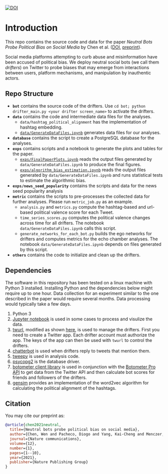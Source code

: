 [![DOI](https://zenodo.org/badge/DOI/10.5281/zenodo.4750190.svg)](https://doi.org/10.5281/zenodo.4750190)

# Introduction

This repo contains the source code and data for the paper *Neutral Bots Probe Political Bias on Social Media* by Chen et al. ([DOI](https://doi.org/10.1038/s41467-021-25738-6), [preprint](https://arxiv.org/abs/2005.08141)).

Social media platforms attempting to curb abuse and misinformation have been accused of political bias. We deploy neutral social bots (we call them *drifters*) on Twitter to probe biases that may emerge from interactions between users, platform mechanisms, and manipulation by inauthentic actors. 

## Repo Structure

+ **`bot`** contains the source code of the drifters. Use `cd bot; python drifter_main.py <your drifter screen_name>` to activate the drifters.
+ **`data`** contains the code and intermediate data files for the analyses.
  + `data/hashtag_political_alignment` has the implementation of hashtag embedding.
  + [`data/GenerateDataFiles.ipynb`](/data/GenerateDataFiles.ipynb) generates data files for our analyses.
+ **`database`** contains the script to create a PostgreSQL database for the analyses.
+ **`exps`** contains scripts and a notebook to generate the plots and tables for the paper.
    + [`exps/FinalPaperPlots.ipynb`](/exps/FinalPaperPlots.ipynb) reads the output files generated by `data/GenerateDataFiles.ipynb` to produce the final figures.
    + [`exps/algorithm_bias_estimation.ipynb`](/exps/algorithm_bias_estimation.ipynb) reads the output files generated by `data/GenerateDataFiles.ipynb` and runs statistical tests to estimate the algorithmic bias.
+ **`exps/news_seed_popularity`** contains the scripts and data for the news seed popularity analysis
+ **`metric`** contains the scripts to pre-processes the collected data for further analyses. Please run `metric_job.py` as an example. 
    + `analysis.py` and `metrics.py` compute the hashtag-based and url-based political valence score for each Tweet.
    + `time_series_scores.py` computes the political valence changes across time for all drifters. The notebook `data/GenerateDataFiles.ipynb` calls this script.
    + `generate_networks_for_each_bot.py` builds the ego networks for drifters and computes metrics for the echo chamber analyses. The notebook `data/GenerateDataFiles.ipynb` depends on files generated by this script.
+ **`others`** contains the code to initialize and clean up  the drifters.

## Dependencies

The software in this repository has been tested on a linux machine with Python 3 installed.
Installing Python and the dependencies below might require up to one hour.
Data collection for an experiment similar to the one described in the paper would require several months.
Data processing would typically take a few days.

1. Python 3
2. [Jupyter notebook](https://jupyter.org/) is used in some cases to process and visulize the data.
3. [twurl](https://github.com/twitter/twurl), modified as shown [here](https://github.com/twitter/twurl/issues/10), is used to manage the drifters. First you need to create a Twitter app. Each drifter account must authorize the app. The keys of the app can then be used with  `twurl` to control the drifters. 
4. [chatterbot](https://chatterbot.readthedocs.io/en/stable/) is used when drifters reply to tweets that mention them.
5. [tweepy](https://www.tweepy.org/) is used in analysis code.
6. [psycopg2](https://pypi.org/project/psycopg2/) is the database driver.
7. [botometer client library](https://github.com/IUNetSci/botometer-python) is used in conjunction with the [Botometer Pro API](https://botometer.iuni.iu.edu/#!/api) to get data from the Twitter API and then calculate bot scores for friends and followers of the drifters.
8. [gensim](https://pypi.org/project/gensim/3.5.0/) provides an implementation of the word2vec algorithm for calculating the political alignment of the hashtags.

## Citation

You may cite our preprint as:

```bib
@article{chen2021neutral,
  title={Neutral bots probe political bias on social media},
  author={Chen, Wen and Pacheco, Diogo and Yang, Kai-Cheng and Menczer, Filippo},
  journal={Nature communications},
  volume={12},
  number={1},
  pages={1--10},
  year={2021},
  publisher={Nature Publishing Group}
}

```
